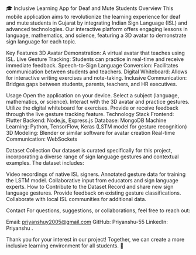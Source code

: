🎓 Inclusive Learning App for Deaf and Mute Students
Overview
This mobile application aims to revolutionize the learning experience for deaf and mute students in Gujarat by integrating Indian Sign Language (ISL) and advanced technologies. Our interactive platform offers engaging lessons in language, mathematics, and science, featuring a 3D avatar to demonstrate sign language for each topic.

Key Features
3D Avatar Demonstration: A virtual avatar that teaches using ISL.
Live Gesture Tracking: Students can practice in real-time and receive immediate feedback.
Speech-to-Sign Language Conversion: Facilitates communication between students and teachers.
Digital Whiteboard: Allows for interactive writing exercises and note-taking.
Inclusive Communication: Bridges gaps between students, parents, teachers, and HR executives.

Usage
Open the application on your device.
Select a subject (language, mathematics, or science).
Interact with the 3D avatar and practice gestures.
Utilize the digital whiteboard for exercises.
Provide or receive feedback through the live gesture tracking feature.
Technology Stack
Frontend: Flutter
Backend: Node.js, Express.js
Database: MongoDB
Machine Learning: Python, TensorFlow, Keras (LSTM model for gesture recognition)
3D Modeling: Blender or similar software for avatar creation
Real-time Communication: WebSockets


Dataset Collection
Our dataset is curated specifically for this project, incorporating a diverse range of sign language gestures and contextual examples. The dataset includes:

Video recordings of native ISL signers.
Annotated gesture data for training the LSTM model.
Collaborative input from educators and sign language experts.
How to Contribute to the Dataset
Record and share new sign language gestures.
Provide feedback on existing gesture classifications.
Collaborate with local ISL communities for additional data.


Contact
For questions, suggestions, or collaborations, feel free to reach out:

Email: priyanshuy2005@gmail.com
GitHub: Priyanshu-55
LinkedIn: Priyanshu .

Thank you for your interest in our project! Together, we can create a more inclusive learning environment for all students. 🌟
